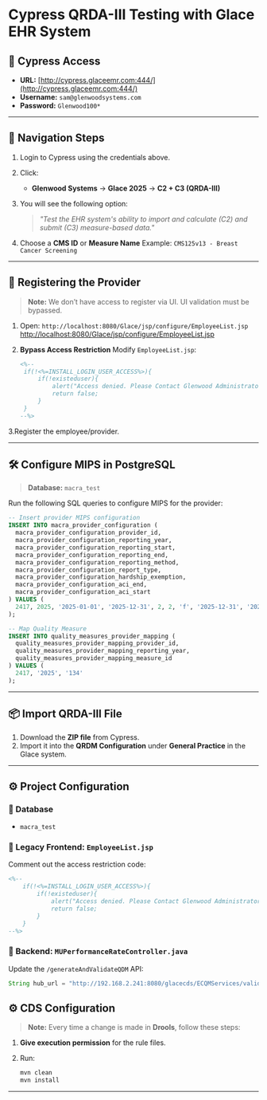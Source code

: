 # Cypress QRDA-III Testing with Glace EHR System

## 🔗 Cypress Access

* **URL:** [http://cypress.glaceemr.com:444/](http://cypress.glaceemr.com:444/)
* **Username:** `sam@glenwoodsystems.com`
* **Password:** `Glenwood100*`

---

## 🧭 Navigation Steps

1. Login to Cypress using the credentials above.
2. Click:

   * **Glenwood Systems** → **Glace 2025** → **C2 + C3 (QRDA-III)**
3. You will see the following option:

   > *"Test the EHR system's ability to import and calculate (C2) and submit (C3) measure-based data."*
4. Choose a **CMS ID** or **Measure Name**
   Example: `CMS125v13 - Breast Cancer Screening`

---
## 👤 Registering the Provider

> **Note:** We don’t have access to register via UI. UI validation must be bypassed.

1. Open:
   ```http://localhost:8080/Glace/jsp/configure/EmployeeList.jsp```
   [http://localhost:8080/Glace/jsp/configure/EmployeeList.jsp](http://localhost:8080/Glace/jsp/configure/EmployeeList.jsp)

3. **Bypass Access Restriction**
   Modify `EmployeeList.jsp`:

   ```jsp
   <%-- 
   	if(!<%=INSTALL_LOGIN_USER_ACCESS%>){
   		if(!existeduser){
   			alert("Access denied. Please Contact Glenwood Administrator");
   			return false;
   		}
   	} 
   --%>
   ```
3.Register the employee/provider.

---

## 🛠️ Configure MIPS in PostgreSQL

> **Database:** `macra_test`

Run the following SQL queries to configure MIPS for the provider:

```sql
-- Insert provider MIPS configuration
INSERT INTO macra_provider_configuration (
  macra_provider_configuration_provider_id,
  macra_provider_configuration_reporting_year,
  macra_provider_configuration_reporting_start,
  macra_provider_configuration_reporting_end,
  macra_provider_configuration_reporting_method,
  macra_provider_configuration_report_type,
  macra_provider_configuration_hardship_exemption,
  macra_provider_configuration_aci_end,
  macra_provider_configuration_aci_start
) VALUES (
  2417, 2025, '2025-01-01', '2025-12-31', 2, 2, 'f', '2025-12-31', '2025-01-01'
);

-- Map Quality Measure
INSERT INTO quality_measures_provider_mapping (
  quality_measures_provider_mapping_provider_id,
  quality_measures_provider_mapping_reporting_year,
  quality_measures_provider_mapping_measure_id
) VALUES (
  2417, '2025', '134'
);
```

---

## 📦 Import QRDA-III File

1. Download the **ZIP file** from Cypress.
2. Import it into the **QRDM Configuration** under **General Practice** in the Glace system.

---

## ⚙️ Project Configuration

### 🔹 Database

* `macra_test`

### 🔹 Legacy Frontend: `EmployeeList.jsp`

Comment out the access restriction code:

```jsp
<%-- 
	if(!<%=INSTALL_LOGIN_USER_ACCESS%>){
		if(!existeduser){
			alert("Access denied. Please Contact Glenwood Administrator");
			return false;
		}
	} 
--%>
```

### 🔹 Backend: `MUPerformanceRateController.java`

Update the `/generateAndValidateQDM` API:

```java
String hub_url = "http://192.168.2.241:8080/glacecds/ECQMServices/validateECQM";
```

## ⚙️ CDS Configuration

> **Note:** Every time a change is made in **Drools**, follow these steps:

1. **Give execution permission** for the rule files.
2. Run:

   ```bash
   mvn clean
   mvn install
   ```

---

